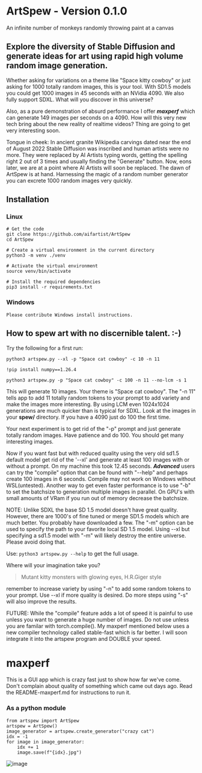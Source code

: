 # ArtSpew - Version 0.1.0
An infinite number of monkeys randomly throwing paint at a canvas

## Explore the diversity of Stable Diffusion and generate ideas for art using rapid high volume random image generation.
Whether asking for variations on a theme like "Space kitty cowboy" or just asking for 1000 totally random images, this is your tool.  With SD1.5 models you could get 1000 images in 45 seconds with an NVidia 4090.  We also fully support SDXL.  What will you discover in this universe?

Also, as a pure demonstration of absurd performance I offer ***maxperf*** which can generate 149 images per seconds on a 4090.  How will this very new tech bring about the new reality of realtime videos?  Thing are going to get very interesting soon.

Tongue in cheek:
In ancient granite Wikipedia carvings dated near the end of August 2022 Stable Diffusion was inscribed and human artists were no more. They were replaced by AI Artists typing words, getting the spelling right 2 out of 3 times and usually finding the "Generate" button.  Now, eons later, we are at a point where AI Artists will soon be replaced.  The dawn of ArtSpew is at hand.  Harnessing the magic of a random number generator you can excrete 1000 random images very quickly.

## Installation

### Linux
```
# Get the code
git clone https://github.com/aifartist/ArtSpew
cd ArtSpew

# Create a virtual environment in the current directory
python3 -m venv ./venv

# Activate the virtual environment
source venv/bin/activate

# Install the required dependencies
pip3 install -r requirements.txt
```
### Windows
```
Please contribute Windows install instructions.
```

## How to spew art with no discernible talent.  :-)

Try the following for a first run:
```
python3 artspew.py --xl -p "Space cat cowboy" -c 10 -n 11
```
```
!pip install numpy==1.26.4
```
```
python3 artspew.py -p "Space cat cowboy" -c 100 -n 11 --no-lcm -s 1
```
This will generate 10 images.  Your theme is "Space cat cowboy".  The "-n 11" tells app to add 11 totally random tokens to your prompt to add variety and make the images more interesting.  By using LCM even 1024x1024 generations are much quicker than is typical for SDXL.  Look at the images in your **spew/** directory.  If you have a 4090 just do 100 the first time.

Your next experiment is to get rid of the "-p" prompt and just generate totally random images.  Have patience and do 100.  You should get many interesting images.

Now if you want fast but with reduced quality using the very old sd1.5 default model get rid of the '--xl' and generate at least 100 images with or without a prompt.  On my machine this took 12.45 seconds.  ***Advanced*** users can try the "compile" option that can be found with "--help" and perhaps create 100 images in 6 seconds.  Compile may not work on Windows without WSL(untested).  Another way to get even faster performance is to use "-b" to set the batchsize to generation multiple images in parallel.  On GPU's with small amounts of VRam if you run out of memory decrease the batchsize.

NOTE: Unlike SDXL the base SD 1.5 model doesn't have great quality.  However, there are 1000's of fine tuned or merge SD1.5 models which are much better.  You probably have downloaded a few.  The "-m" option can be used to specify the path to your favorite local SD 1.5 model.  Using --xl but specifying a sd1.5 model with "-m" will likely destroy the entire universe.  Please avoid doing that.

Use:  `python3 artspew.py --help`
to get the full usage.

Where will your imagination take you?
> Mutant kitty monsters with glowing eyes, H.R.Giger style

remember to increase variety by using "-n" to add some random tokens to your prompt.  Use --xl if more quality is desired.  Do more steps using "-s" will also improve the results.

FUTURE: While the "compile" feature adds a lot of speed it is painful to use unless you want to generate a huge number of images. Do not use unless you are familar with torch.compile().  My maxperf mentioned below uses a new compiler technology called stable-fast which is far better.  I will soon integrate it into the artspew program and DOUBLE your speed.

# maxperf
This is a GUI app which is crazy fast just to show how far we've come.  Don't complain about quality of something which came out days ago.  Read the README-maxperf.md for instructions to run it.


### As a python module

```
from artspew import ArtSpew
artspew = ArtSpew()
image_generator = artspew.create_generator("crazy cat")
idx = -1
for image in image_generator:
    idx += 1
    image.save(f"{idx}.jpg")
```

![image](https://github.com/aifartist/ArtSpew/assets/116415616/f80a5cd9-994f-4134-8e05-f735116bce53)
